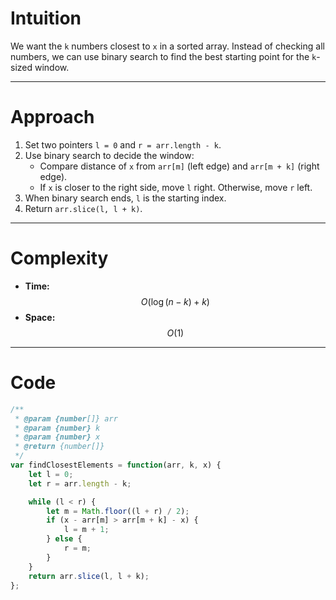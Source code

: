 # Intuition
We want the `k` numbers closest to `x` in a sorted array. Instead of checking all numbers, we can use binary search to find the best starting point for the `k`-sized window.

---

# Approach
1. Set two pointers `l = 0` and `r = arr.length - k`.  
2. Use binary search to decide the window:
   - Compare distance of `x` from `arr[m]` (left edge) and `arr[m + k]` (right edge).  
   - If `x` is closer to the right side, move `l` right. Otherwise, move `r` left.  
3. When binary search ends, `l` is the starting index.  
4. Return `arr.slice(l, l + k)`.

---

# Complexity
- **Time:** $$O(\log(n-k) + k)$$  
- **Space:** $$O(1)$$

---

# Code
```javascript []
/**
 * @param {number[]} arr
 * @param {number} k
 * @param {number} x
 * @return {number[]}
 */
var findClosestElements = function(arr, k, x) {
    let l = 0;
    let r = arr.length - k;

    while (l < r) {
        let m = Math.floor((l + r) / 2);
        if (x - arr[m] > arr[m + k] - x) {
            l = m + 1;
        } else {
            r = m;
        }
    }
    return arr.slice(l, l + k);
};
